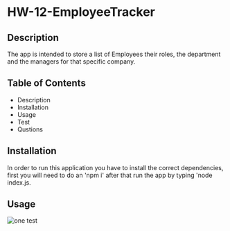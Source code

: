 # HW-12-EmployeeTracker

## Description

The app is intended to store a list of Employees their roles, the department and the managers for that specific company.

## Table of Contents
* Description
* Installation 
* Usage
* Test 
* Qustions

## Installation

In order to run this application you have to install the correct dependencies, first you will need to do an 'npm i' after that run the app by typing 'node index.js.

## Usage
![one test](./assets/walkthroughApp.gif)